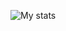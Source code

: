 ![My stats](https://github-readme-stats-kudlav.vercel.app/api?username=kudlav&show_icons=true&hide_border=true&include_all_commits=true&count_private=true&theme=transparent)
